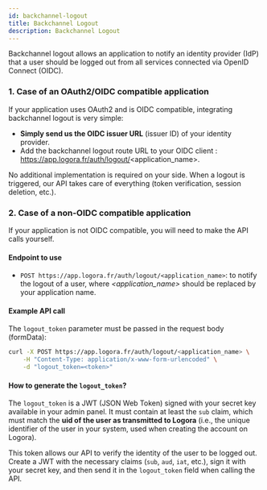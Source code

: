 ```yaml
---
id: backchannel-logout
title: Backchannel Logout
description: Backchannel Logout
---
```


Backchannel logout allows an application to notify an identity provider (IdP) that a user should be logged out from all services connected via OpenID Connect (OIDC).


### 1. Case of an OAuth2/OIDC compatible application

If your application uses OAuth2 and is OIDC compatible, integrating backchannel logout is very simple:

- **Simply send us the OIDC issuer URL** (issuer ID) of your identity provider.
- Add the backchannel logout route URL to your OIDC client : https://app.logora.fr/auth/logout/<application_name>.

No additional implementation is required on your side. When a logout is triggered, our API takes care of everything (token verification, session deletion, etc.).

### 2. Case of a non-OIDC compatible application

If your application is not OIDC compatible, you will need to make the API calls yourself.

#### Endpoint to use

- `POST https://app.logora.fr/auth/logout/<application_name>`: to notify the logout of a user, where _<application_name>_ should be replaced by your application name.


#### Example API call

The `logout_token` parameter must be passed in the request body (formData):

```bash
curl -X POST https://app.logora.fr/auth/logout/<application_name> \
	-H "Content-Type: application/x-www-form-urlencoded" \
	-d "logout_token=<token>"
```

#### How to generate the `logout_token`?

The `logout_token` is a JWT (JSON Web Token) signed with your secret key available in your admin panel. It must contain at least the `sub` claim, which must match the **uid of the user as transmitted to Logora** (i.e., the unique identifier of the user in your system, used when creating the account on Logora).

This token allows our API to verify the identity of the user to be logged out.
Create a JWT with the necessary claims (`sub`, `aud`, `iat`, etc.), sign it with your secret key, and then send it in the `logout_token` field when calling the API.
